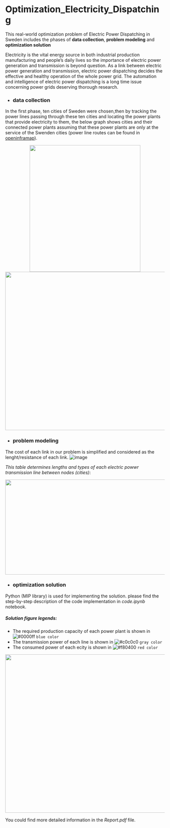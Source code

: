 # Optimization_Electricity_Dispatching
This real-world optimization problem of Electric Power Dispatching in Sweden includes the phases of **data collection**, **problem modeling** and **optimization solution**

Electricity is the vital energy source in both industrial production manufacturing and people’s daily lives so the importance of electric power generation and transmission is beyond question. As a link between electric power generation and transmission, electric power dispatching decides the effective and healthy operation of the whole power grid.
The automation and intelligence of electric power dispatching is a long time issue concerning power grids deserving thorough research.

* ### data collection
In the first phase, ten cities of Sweden were chosen,then by tracking the power lines passing through these ten cities and locating the power plants that provide electricity to them, the below graph shows cities and their connected power plants assuming that these power plants are only at the service of the Swenden cities (power line routes can be found in [openinframap](https://openinframap.org/#5.38/62.287/16.149)).
<p align="center">
  
<img src="https://github.com/niushamir/Optimization_Electricity_Dispatching/blob/main/Images/Sweden%20Map.jpg" width="350" height="400">
  
<img src="https://github.com/niushamir/Optimization_Electricity_Dispatching/blob/main/Images/Graph.jpg" width="900" height="500">


</p>
   
* ### problem modeling
The cost of each link in our problem is simplified and considered as the lenght/resistance of each link.
![image](https://user-images.githubusercontent.com/40741680/125347218-e6eb7e00-e36f-11eb-93a5-a062c33153e6.png)

*This table determines lengths and types of each electric powwr transmission line between nodes (cities)*:
<p align="center">
  
<img src="https://user-images.githubusercontent.com/40741680/125337205-f49b0680-e363-11eb-940f-5e3d077d8005.png" width="800" height="300">
  </p>
  
  * ### optimization solution
  Python (MIP library) is used for implementing the solution. please find the step-by-step description of the code implementation in *code.ipynb* notebook.
  ##### Solution figure legends:	
  - The required production capacity of each power plant is shown in ![#0000ff](https://via.placeholder.com/15/0000ff/000000?text=+) `blue color`
  - The transmission power of each line is shown in ![#c0c0c0](https://via.placeholder.com/15/c0c0c0/000000?text=+) `gray color`
  - The consumed power of each ecity is shown in ![#f80400](https://via.placeholder.com/15/f80400/000000?text=+) `red color`
  <p align="center">
  
<img src="https://github.com/niushamir/Optimization_Electricity_Dispatching/blob/main/Images/Solution.jpg" width="900" height="500">
  </p>
  
  
You could find more detailed information in the *Report.pdf* file.
